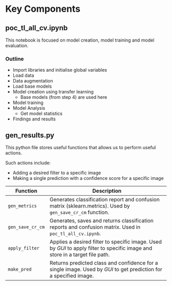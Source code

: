 # Key Components

## poc_tl_all_cv.ipynb

This notebook is focused on model creation, model training and model evaluation.

### Outline

- Import libraries and initialise global variables
- Load data
- Data augmentation
- Load base models
- Model creation using transfer learning
    - Base models (from step 4) are used here
- Model training
- Model Analysis
    - Get model statistics
- Findings and results

## gen_results.py

This python file stores useful functions that allows us to perform useful actions. 

Such actions include:
- Adding a desired filter to a specific image
- Making a single prediction with a confidence score for a specific image

| Function | Description |
| --- | ----------- |
| ```gen_metrics``` | Generates classification report and confusion matrix (sklearn.metrics). Used by ```gen_save_cr_cm``` function.
| ```gen_save_cr_cm``` | Generates, saves and returns classification reports and confusion matrix. Used in ```poc_tl_all_cv.ipynb```.|
| ```apply_filter``` | Applies a desired filter to specific image. Used by *GUI* to apply filter to specific image and store in a target file path.|
| ```make_pred``` | Returns predicted class and confidence for a single image. Used by *GUI* to get prediction for a specified image.|
